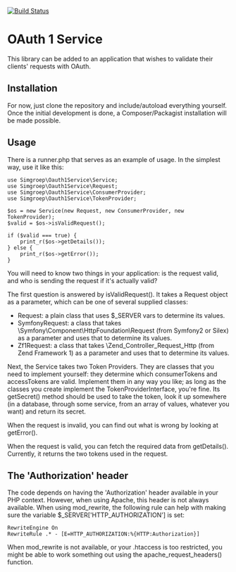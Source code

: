 [![Build Status](https://api.travis-ci.org/simgroep/oauth1-service.png?branch=master)](https://travis-ci.org/simgroep/oauth1-service)

OAuth 1 Service
===============

This library can be added to an application that wishes to validate their clients' requests with OAuth.

## Installation
For now, just clone the repository and include/autoload everything yourself. Once the initial development is done, 
a Composer/Packagist installation will be made possible.

## Usage
There is a runner.php that serves as an example of usage. In the simplest way, use it like this:

```
use Simgroep\Oauth1Service\Service;
use Simgroep\Oauth1Service\Request;
use Simgroep\Oauth1Service\ConsumerProvider;
use Simgroep\Oauth1Service\TokenProvider;

$os = new Service(new Request, new ConsumerProvider, new TokenProvider);
$valid = $os->isValidRequest();

if ($valid === true) {
    print_r($os->getDetails());
} else {
    print_r($os->getError());
}
```

You will need to know two things in your application: is the request valid, and who is sending the request if it's 
actually valid?

The first question is answered by isValidRequest(). It takes a Request object as a parameter, which can be one of 
several supplied classes:
* Request: a plain class that uses $_SERVER vars to determine its values.
* SymfonyRequest: a class that takes \Symfony\Component\HttpFoundation\Request (from Symfony2 or Silex) 
as a parameter and uses that to determine its values.
* Zf1Request: a class that takes \Zend_Controller_Request_Http (from Zend Framework 1) as a parameter and uses that 
to determine its values.

Next, the Service takes two Token Providers. They are classes that you need to implement yourself: they determine 
which consumerTokens and accessTokens are valid. Implement them in any way you like; as long as the classes you 
create implement the TokenProviderInterface, you're fine. Its getSecret() method should be used to take the token, 
look it up somewhere (in a database, through some service, from an array of values, whatever you want) and return 
its secret.

When the request is invalid, you can find out what is wrong by looking at getError().

When the request is valid, you can fetch the required data from getDetails(). Currently, it returns the two tokens 
used in the request.

## The 'Authorization' header

The code depends on having the 'Authorization' header available in your PHP context. However, when using Apache, 
this header is not always available. When using mod_rewrite, the following rule can help with making sure the 
variable $_SERVER['HTTP_AUTHORIZATION'] is set:

```
RewriteEngine On
RewriteRule .* - [E=HTTP_AUTHORIZATION:%{HTTP:Authorization}]
```    

When mod_rewrite is not available, or your .htaccess is too restricted, you might be able to work something out 
using the apache_request_headers() function.

